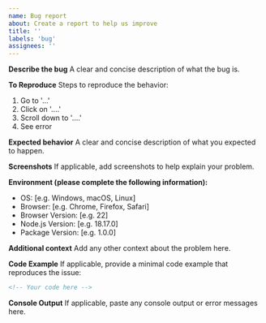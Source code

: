 ```yaml
---
name: Bug report
about: Create a report to help us improve
title: ''
labels: 'bug'
assignees: ''
---
```


**Describe the bug**
A clear and concise description of what the bug is.

**To Reproduce**
Steps to reproduce the behavior:
1. Go to '...'
2. Click on '....'
3. Scroll down to '....'
4. See error

**Expected behavior**
A clear and concise description of what you expected to happen.

**Screenshots**
If applicable, add screenshots to help explain your problem.

**Environment (please complete the following information):**
 - OS: [e.g. Windows, macOS, Linux]
 - Browser: [e.g. Chrome, Firefox, Safari]
 - Browser Version: [e.g. 22]
 - Node.js Version: [e.g. 18.17.0]
 - Package Version: [e.g. 1.0.0]

**Additional context**
Add any other context about the problem here.

**Code Example**
If applicable, provide a minimal code example that reproduces the issue:

```html
<!-- Your code here -->
```

**Console Output**
If applicable, paste any console output or error messages here.

